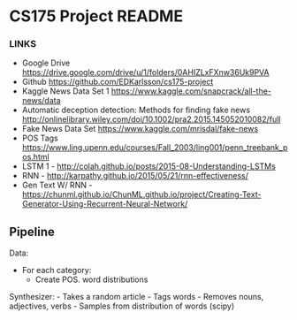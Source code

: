 # CS175 Project README

### LINKS
- Google Drive	https://drive.google.com/drive/u/1/folders/0AHIZLxFXnw36Uk9PVA
- Github	https://github.com/EDKarlsson/cs175-project
- Kaggle News Data Set 1	https://www.kaggle.com/snapcrack/all-the-news/data
- Automatic deception detection: Methods for finding fake news	http://onlinelibrary.wiley.com/doi/10.1002/pra2.2015.145052010082/full
- Fake News Data Set	https://www.kaggle.com/mrisdal/fake-news
- POS Tags  https://www.ling.upenn.edu/courses/Fall_2003/ling001/penn_treebank_pos.html
- LSTM 1 - http://colah.github.io/posts/2015-08-Understanding-LSTMs
- RNN - http://karpathy.github.io/2015/05/21/rnn-effectiveness/
- Gen Text W/ RNN - https://chunml.github.io/ChunML.github.io/project/Creating-Text-Generator-Using-Recurrent-Neural-Network/


## Pipeline
Data:
- For each category:
    - Create POS. word distributions

Synthesizer:
    - Takes a random article
    - Tags words
    - Removes nouns, adjectives, verbs
    - Samples from distribution of words (scipy)